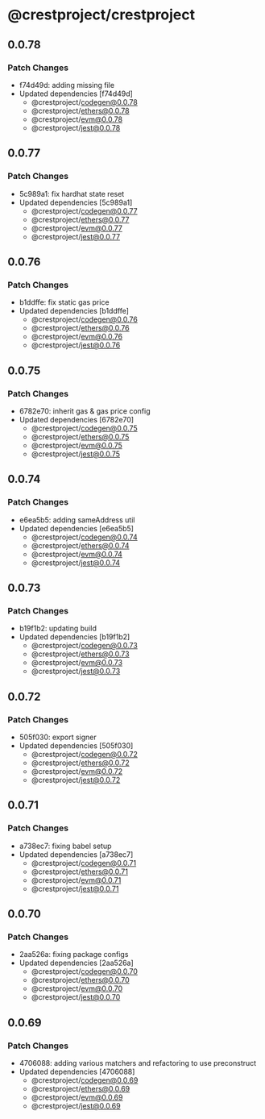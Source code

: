 # @crestproject/crestproject

## 0.0.78

### Patch Changes

- f74d49d: adding missing file
- Updated dependencies [f74d49d]
  - @crestproject/codegen@0.0.78
  - @crestproject/ethers@0.0.78
  - @crestproject/evm@0.0.78
  - @crestproject/jest@0.0.78

## 0.0.77

### Patch Changes

- 5c989a1: fix hardhat state reset
- Updated dependencies [5c989a1]
  - @crestproject/codegen@0.0.77
  - @crestproject/ethers@0.0.77
  - @crestproject/evm@0.0.77
  - @crestproject/jest@0.0.77

## 0.0.76

### Patch Changes

- b1ddffe: fix static gas price
- Updated dependencies [b1ddffe]
  - @crestproject/codegen@0.0.76
  - @crestproject/ethers@0.0.76
  - @crestproject/evm@0.0.76
  - @crestproject/jest@0.0.76

## 0.0.75

### Patch Changes

- 6782e70: inherit gas & gas price config
- Updated dependencies [6782e70]
  - @crestproject/codegen@0.0.75
  - @crestproject/ethers@0.0.75
  - @crestproject/evm@0.0.75
  - @crestproject/jest@0.0.75

## 0.0.74

### Patch Changes

- e6ea5b5: adding sameAddress util
- Updated dependencies [e6ea5b5]
  - @crestproject/codegen@0.0.74
  - @crestproject/ethers@0.0.74
  - @crestproject/evm@0.0.74
  - @crestproject/jest@0.0.74

## 0.0.73

### Patch Changes

- b19f1b2: updating build
- Updated dependencies [b19f1b2]
  - @crestproject/codegen@0.0.73
  - @crestproject/ethers@0.0.73
  - @crestproject/evm@0.0.73
  - @crestproject/jest@0.0.73

## 0.0.72

### Patch Changes

- 505f030: export signer
- Updated dependencies [505f030]
  - @crestproject/codegen@0.0.72
  - @crestproject/ethers@0.0.72
  - @crestproject/evm@0.0.72
  - @crestproject/jest@0.0.72

## 0.0.71

### Patch Changes

- a738ec7: fixing babel setup
- Updated dependencies [a738ec7]
  - @crestproject/codegen@0.0.71
  - @crestproject/ethers@0.0.71
  - @crestproject/evm@0.0.71
  - @crestproject/jest@0.0.71

## 0.0.70

### Patch Changes

- 2aa526a: fixing package configs
- Updated dependencies [2aa526a]
  - @crestproject/codegen@0.0.70
  - @crestproject/ethers@0.0.70
  - @crestproject/evm@0.0.70
  - @crestproject/jest@0.0.70

## 0.0.69

### Patch Changes

- 4706088: adding various matchers and refactoring to use preconstruct
- Updated dependencies [4706088]
  - @crestproject/codegen@0.0.69
  - @crestproject/ethers@0.0.69
  - @crestproject/evm@0.0.69
  - @crestproject/jest@0.0.69
